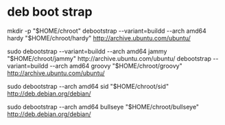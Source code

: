 # deb boot strap

mkdir -p "$HOME/chroot"
debootstrap --variant=buildd --arch amd64 hardy "$HOME/chroot/hardy" http://archive.ubuntu.com/ubuntu/

sudo debootstrap --variant=buildd --arch amd64 jammy "$HOME/chroot/jammy" http://archive.ubuntu.com/ubuntu/
debootstrap --variant=buildd --arch amd64 groovy "$HOME/chroot/groovy" http://archive.ubuntu.com/ubuntu/

sudo debootstrap --arch amd64 sid "$HOME/chroot/sid" http://deb.debian.org/debian/

sudo debootstrap --arch amd64 bullseye "$HOME/chroot/bullseye" http://deb.debian.org/debian/

